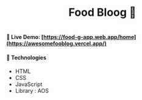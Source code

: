 <h1 align='center'>Food Bloog 🥂 <h1>

#### **🍺 Live Demo:** [https://food-g-app.web.app/home](https://awesomefooblog.vercel.app/)

#### **🍩 Technologies**
  
  - HTML
  - CSS
  - JavaScript
  - Library : AOS
